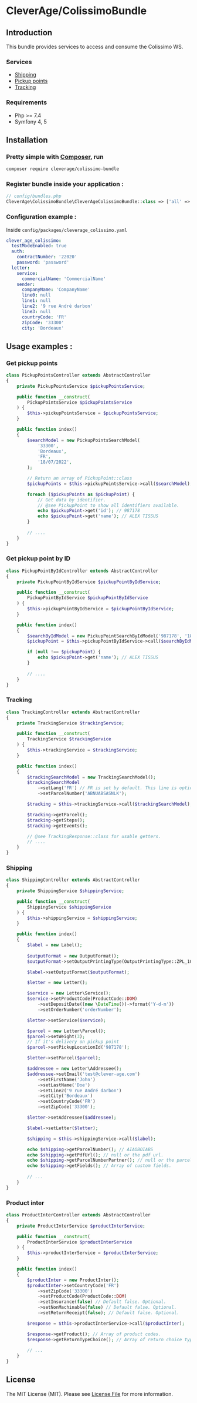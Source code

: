 # CleverAge/ColissimoBundle

## Introduction

This bundle provides services to access and consume the Colissimo WS.

### Services 

- [Shipping](https://www.colissimo.entreprise.laposte.fr/sites/default/files/2022-04/DT_Flexibilite_Expedition_Web_Service_Affranchissement_202204_FR.pdf)
- [Pickup points](https://www.colissimo.entreprise.laposte.fr/sites/default/files/2021-10/WebService-points-retrait_FR.pdf)
- [Tracking](https://www.colissimo.entreprise.laposte.fr/sites/default/files/2021-08/CDC_WebServiceTrackingTL-v2.1_FR.pdf)

### Requirements

- Php >= 7.4
- Symfony 4, 5

## Installation

### Pretty simple with [Composer](http://packagist.org), run

```sh
composer require cleverage/colissimo-bundle
```

### Register bundle inside your application :

```php
// config/bundles.php
CleverAge\ColissimoBundle\CleverAgeColissimoBundle::class => ['all' => true],
```

### Configuration example :

Inside `config/packages/cleverage_colissimo.yaml`

```yaml
clever_age_colissimo:
  testModeEnabled: true
  auth:
    contractNumber: '22020'
    password: 'password'
  letter:
    service:
      commercialName: 'CommercialName'
    sender:
      companyName: 'CompanyName'
      line0: null
      line1: null
      line2: '9 rue André darbon'
      line3: null
      countryCode: 'FR'
      zipCode: '33300'
      city: 'Bordeaux'
```

## Usage examples :

### Get pickup points

```php
class PickupPointsController extends AbstractController
{
    private PickupPointsService $pickupPointsService;

    public function __construct(
        PickupPointsService $pickupPointsService
    ) {
        $this->pickupPointsService = $pickupPointsService;
    }

    public function index()
    {
        $searchModel = new PickupPointsSearchModel(
            '33300', 
            'Bordeaux',
            'FR',
            '18/07/2022',
        );

        // Return an array of PickupPoint::class
        $pickupPoints = $this->pickupPointsService->call($searchModel);

        foreach ($pickupPoints as $pickupPoint) {
            // Get data by identifier.
            // @see PickupPoint to show all identifiers available.
            echo $pickupPoint->get('id'); // 987178
            echo $pickupPoint->get('name'); // ALEX TISSUS
        }
        
        // ....
    }
}
```

### Get pickup point by ID

```php
class PickupPointByIdController extends AbstractController
{
    private PickupPointByIdService $pickupPointByIdService;

    public function __construct(
        PickupPointByIdService $pickupPointByIdService
    ) {
        $this->pickupPointByIdService = $pickupPointByIdService;
    }

    public function index()
    {
        $searchByIdModel = new PickupPointSearchByIdModel('987178', '18/07/2022');
        $pickupPoint = $this->pickupPointByIdService->call($searchByIdModel);

        if (null !== $pickupPoint) {
            echo $pickupPoint->get('name'); // ALEX TISSUS
        }
        
        // ....
    }
}
```

### Tracking

```php
class TrackingController extends AbstractController
{
    private TrackingService $trackingService;

    public function __construct(
        TrackingService $trackingService
    ) {
        $this->trackingService = $trackingService;
    }

    public function index()
    {
        $trackingSearchModel = new TrackingSearchModel();
        $trackingSearchModel
            ->setLang('FR') // FR is set by default. This line is optionnal.
            ->setParcelNumber('ABNUABSASNLK');

        $tracking = $this->trackingService->call($trackingSearchModel);

        $tracking->getParcel();
        $tracking->getSteps();
        $tracking->getEvents();

        // @see TrackingResponse::class for usable getters.
        // ....
    }
}
```

### Shipping

```php
class ShippingController extends AbstractController
{
    private ShippingService $shippingService;

    public function __construct(
        ShippingService $shippingService
    ) {
        $this->shippingService = $shippingService;
    }

    public function index()
    {
        $label = new Label();
        
        $outputFormat = new OutputFormat();
        $outputFormat->setOutputPrintingType(OutputPrintingType::ZPL_10x10_300dpi);

        $label->setOutputFormat($outputFormat);

        $letter = new Letter();

        $service = new Letter\Service();
        $service->setProductCode(ProductCode::DOM)
            ->setDepositDate((new \DateTime())->format('Y-d-m'))
            ->setOrderNumber('orderNumber');

        $letter->setService($service);

        $parcel = new Letter\Parcel();
        $parcel->setWeight(3);
        // If it's delivery on pickup point
        $parcel->setPickupLocationId('987178');

        $letter->setParcel($parcel);

        $addressee = new Letter\Addressee();
        $addressee->setEmail('test@clever-age.com')
            ->setFirstName('John')
            ->setLastName('Doe')
            ->setLine2('9 rue André darbon')
            ->setCity('Bordeaux')
            ->setCountryCode('FR')
            ->setZipCode('33300');

        $letter->setAddressee($addressee);

        $label->setLetter($letter);

        $shipping = $this->shippingService->call($label);

        echo $shipping->getParcelNumber(); // AIAOBOIABS
        echo $shipping->getPdfUrl(); // null or the pdf url.
        echo $shipping->getParcelNumberPartner(); // null or the parcel number partner.
        echo $shipping->getFields(); // Array of custom fields.
        
        // ...
    }
}
```

### Product inter

```php
class ProductInterController extends AbstractController
{
    private ProductInterService $productInterService;

    public function __construct(
        ProductInterService $productInterService
    ) {
        $this->productInterService = $productInterService;
    }

    public function index()
    {
        $productInter = new ProductInter();
        $productInter->setCountryCode('FR')
            ->setZipCode('33300')
            ->setProductCode(ProductCode::DOM)
            ->setInsurance(false) // Default false. Optional.
            ->setNonMachinable(false) // Default false. Optional.
            ->setReturnReceipt(false); // Default false. Optional.

        $response = $this->productInterService->call($productInter);

        $response->getProduct(); // Array of product codes.
        $response->getReturnTypeChoice(); // Array of return choice types.
        
        // ...
    }
}
```

## License

The MIT License (MIT). Please see [License File](LICENSE) for more information.
